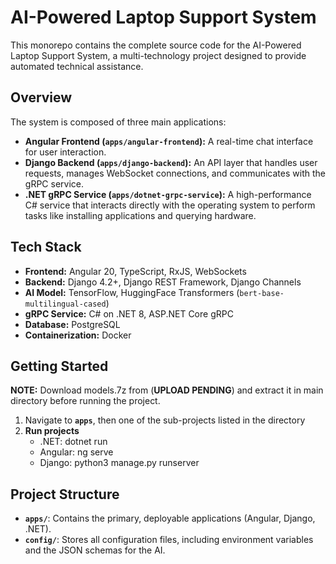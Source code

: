 # AI-Powered Laptop Support System

This monorepo contains the complete source code for the AI-Powered Laptop Support System, a multi-technology project designed to provide automated technical assistance.

## Overview

The system is composed of three main applications:
- **Angular Frontend (`apps/angular-frontend`):** A real-time chat interface for user interaction.
- **Django Backend (`apps/django-backend`):** An API layer that handles user requests, manages WebSocket connections, and communicates with the gRPC service.
- **.NET gRPC Service (`apps/dotnet-grpc-service`):** A high-performance C# service that interacts directly with the operating system to perform tasks like installing applications and querying hardware.

## Tech Stack

- **Frontend:** Angular 20, TypeScript, RxJS, WebSockets
- **Backend:** Django 4.2+, Django REST Framework, Django Channels
- **AI Model:** TensorFlow, HuggingFace Transformers (`bert-base-multilingual-cased`)
- **gRPC Service:** C# on .NET 8, ASP.NET Core gRPC
- **Database:** PostgreSQL
- **Containerization:** Docker

## Getting Started

**NOTE:** Download models.7z from (**UPLOAD PENDING**) and extract it in main directory before running the project.

1. Navigate to **`apps`**, then one of the sub-projects listed in the directory
2. **Run projects**
   - .NET: dotnet run
   - Angular: ng serve
   - Django: python3 manage.py runserver

## Project Structure

- **`apps/`**: Contains the primary, deployable applications (Angular, Django, .NET).
- **`config/`**: Stores all configuration files, including environment variables and the JSON schemas for the AI.
